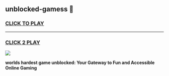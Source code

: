 
## unblocked-gamess 👋
<h3>
<a href="https://premium.freeplayer.one?title=unblocked-gamess&ref=14F">CLICK TO PLAY</a></h3>
<hr>

<h3>
<a href="https://premium.freeplayer.one?title=unblocked-gamess&ref=14F">CLICK 2 PLAY</a>
  
</h3>

<a href="https://premium.freeplayer.one?title=unblocked-gamess&ref=12F/"><img src="https://clearcache.store/games.png"></a>


**worlds hardest game unblocked: Your Gateway to Fun and Accessible Online Gaming**
